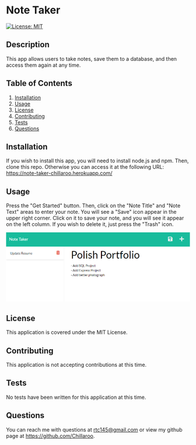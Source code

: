 
# Note Taker

[![License: MIT](https://img.shields.io/badge/License-MIT-yellow.svg)](https://opensource.org/licenses/MIT)

## Description 
This app allows users to take notes, save them to a database, and then access them again at any time.

## Table of Contents

1. [Installation](#installation)
2. [Usage](#usage)
3. [License](#license)
4. [Contributing](#contributing)
5. [Tests](#tests)
6. [Questions](#questions)

## Installation
If you wish to install this app, you will need to install node.js and npm. Then, clone this repo. Otherwise you can access it at the following URL: https://note-taker-chillaroo.herokuapp.com/ 

## Usage
Press the "Get Started" button. Then, click on the "Note Title" and "Note Text" areas to enter your note. You will see a "Save" icon appear in the upper right corner. Click on it to save your note, and you will see it appear on the left column. If you wish to delete it, just press the "Trash" icon.

![](screenshot.png)

## License
This application is covered under the MIT License.

## Contributing
This application is not accepting contributions at this time.

## Tests
No tests have been written for this application at this time.

## Questions
You can reach me with questions at rtc145@gmail.com or view my github page at https://github.com/Chillaroo.